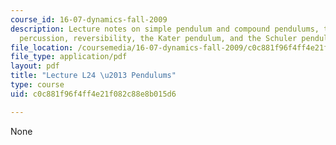 ```yaml
---
course_id: 16-07-dynamics-fall-2009
description: Lecture notes on simple pendulum and compound pendulums, the center of
  percussion, reversibility, the Kater pendulum, and the Schuler pendulum.
file_location: /coursemedia/16-07-dynamics-fall-2009/c0c881f96f4ff4e21f082c88e8b015d6_MIT16_07F09_Lec24.pdf
file_type: application/pdf
layout: pdf
title: "Lecture L24 \u2013 Pendulums"
type: course
uid: c0c881f96f4ff4e21f082c88e8b015d6

---
```

None